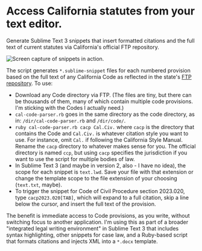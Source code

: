 # Access California statutes from your text editor.
Generate Sublime Text 3 snippets that insert formatted citations and the full text of current statutes via California's official FTP repository.

![Screen capture of snippets in action.](http://www.gregkochansky.com/images/screen.gif "Screen capture of snippets in action.")

The script generates `*.sublime-snippet` files for each numbered provision based on the full text of any California Code as reflected in the state's [FTP repository](ftp://www.leginfo.ca.gov/pub/code/).
To use:
- Download any Code directory via FTP. (The files are tiny, but there can be thousands of them, many of which contain multiple code provisions. I'm sticking with the Codes I actually need.)
- `cal-code-parser.rb` goes in the same directory as the code directory, as in: `/dir/cal-code-parser.rb` and `/dir/code/`.
- `ruby cal-code-parser.rb cacp Cal.Civ.` where `cacp` is the directory that contains the Code and `Cal.Civ.` is whatever citation style you want to use. For instance, omit `Cal.` if following the California Style Manual. Rename the `cacp` directory to whatever makes sense for you. The official directory is named `ccp`, but using `cacp` specifies the jurisdiction if you want to use the script for multiple bodies of law. 
- In Sublime Text 3 (and maybe in version 2, also - I have no idea), the scope for each snippet is `text.lwd`. Save your file with that extension or change the template scope to the file extension of your choosing (`text.txt`, maybe).
- To trigger the snippet for Code of Civil Procedure section 2023.020, type `cacp2023.020[TAB]`, which will expand to a full citation, skip a line below the cursor, and insert the full text of the provision.

The benefit is immediate access to Code provisions, as you write, without switching focus to another application. I'm using this as part of a broader "integrated legal writing environment" in Sublime Text 3 that includes syntax highlighting, other snippets for case law, and a Ruby-based script that formats citations and injects XML into a `*.docx` template.
